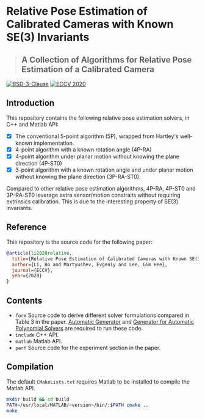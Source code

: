 # Relative Pose Estimation of Calibrated Cameras with Known SE(3) Invariants

> ## A Collection of Algorithms for Relative Pose Estimation of a Calibrated Camera

[![BSD-3-Clause](https://img.shields.io/github/license/prclibo/relative_pose)](https://github.com/prclibo/relative_pose/blob/master/LICENSE)
[![ECCV 2020](https://img.shields.io/badge/ECCV-2020-%231b75bc)]()

## Introduction

This repository contains the following relative pose estimation solvers, in C++ and Matlab API:

* [x] The conventional 5-point algorithm (5P), wrapped from Hartley's well-known implementation.
* [x] 4-point algorithm with a known rotation angle (4P-RA)
* [x] 4-point algorithm under planar motion without knowing the plane direction (4P-ST0)
* [x] 3-point algorithm with a known rotation angle and under planar motion without knowing the plane direction (3P-RA-ST0).

Compared to other relative pose estimation algorithms, 4P-RA, 4P-ST0 and 3P-RA-ST0 leverage extra sensor/motion constraits without requiring extrinsics calibration. This is due to the interesting property of SE(3) invariants.

## Reference

This repository is the source code for the following paper:

```bibtex
@article{li2020relative,
  title={Relative Pose Estimation of Calibrated Cameras with Known SE(3) Invariants},
  author={Li, Bo and Martyushev, Evgeniy and Lee, Gim Hee},
  journal={ECCV},
  year={2020}
}
```

## Contents

* `form` Source code to derive different solver formulations compared in Table 3 in the paper. [Automatic Generator](https://github.com/PavelTrutman/Automatic-Generator) and [Generator for Automatic Polynomial Solvers](https://github.com/prclibo/gaps) are required to run these code.
* `include` C++ API.
* `matlab` Matlab API.
* `perf` Source code for the experiment section in the paper.

## Compilation

The default `CMakeLists.txt` requires Matlab to be installed to compile the Matlab API.

```bash
mkdir build && cd build
PATH=/usr/local/MATLAB/<version>/bin/:$PATH cmake ..
make
```
